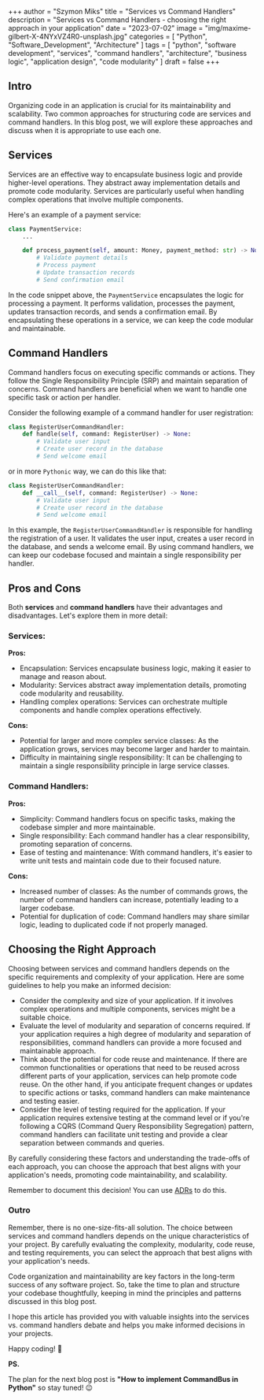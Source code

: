 +++
author = "Szymon Miks"
title = "Services vs Command Handlers"
description = "Services vs Command Handlers - choosing the right approach in your application"
date = "2023-07-02"
image = "img/maxime-gilbert-X-4NYxVZ4R0-unsplash.jpg"
categories = [
     "Python", "Software_Development", "Architecture"
]
tags = [
    "python",
    "software development",
    "services",
    "command handlers",
    "architecture",
    "business logic",
    "application design",
    "code modularity"
]
draft = false
+++

## Intro

Organizing code in an application is crucial for its maintainability and scalability.
Two common approaches for structuring code are services and command handlers.
In this blog post, we will explore these approaches and discuss when it is appropriate to use each one.

## Services

Services are an effective way to encapsulate business logic and provide higher-level operations.
They abstract away implementation details and promote code modularity.
Services are particularly useful when handling complex operations that involve multiple components.

Here's an example of a payment service:
```python
class PaymentService:
    ...

    def process_payment(self, amount: Money, payment_method: str) -> None:
        # Validate payment details
        # Process payment
        # Update transaction records
        # Send confirmation email
```

In the code snippet above, the `PaymentService` encapsulates the logic for processing a payment.
It performs validation, processes the payment, updates transaction records, and sends a confirmation email.
By encapsulating these operations in a service, we can keep the code modular and maintainable.

## Command Handlers

Command handlers focus on executing specific commands or actions.
They follow the Single Responsibility Principle (SRP) and maintain separation of concerns.
Command handlers are beneficial when we want to handle one specific task or action per handler.

Consider the following example of a command handler for user registration:
```python
class RegisterUserCommandHandler:
    def handle(self, command: RegisterUser) -> None:
        # Validate user input
        # Create user record in the database
        # Send welcome email
```

or in more `Pythonic` way, we can do this like that:

```python
class RegisterUserCommandHandler:
    def __call__(self, command: RegisterUser) -> None:
        # Validate user input
        # Create user record in the database
        # Send welcome email
```

In this example, the `RegisterUserCommandHandler` is responsible for handling the registration of a user.
It validates the user input, creates a user record in the database, and sends a welcome email.
By using command handlers, we can keep our codebase focused and maintain a single responsibility per handler.

## Pros and Cons

Both **services** and **command handlers** have their advantages and disadvantages. Let's explore them in more detail:

### Services:

**Pros:**
- Encapsulation: Services encapsulate business logic, making it easier to manage and reason about.
- Modularity: Services abstract away implementation details, promoting code modularity and reusability.
- Handling complex operations: Services can orchestrate multiple components and handle complex operations effectively.

**Cons:**
- Potential for larger and more complex service classes: As the application grows, services may become larger and harder to maintain.
- Difficulty in maintaining single responsibility: It can be challenging to maintain a single responsibility principle in large service classes.


### Command Handlers:

**Pros:**
- Simplicity: Command handlers focus on specific tasks, making the codebase simpler and more maintainable.
- Single responsibility: Each command handler has a clear responsibility, promoting separation of concerns.
- Ease of testing and maintenance: With command handlers, it's easier to write unit tests and maintain code due to their focused nature.

**Cons:**
- Increased number of classes: As the number of commands grows, the number of command handlers can increase, potentially leading to a larger codebase.
- Potential for duplication of code: Command handlers may share similar logic, leading to duplicated code if not properly managed.

## Choosing the Right Approach

Choosing between services and command handlers depends on the specific requirements and complexity of your application.
Here are some guidelines to help you make an informed decision:
- Consider the complexity and size of your application.
If it involves complex operations and multiple components, services might be a suitable choice.
- Evaluate the level of modularity and separation of concerns required.
If your application requires a high degree of modularity and separation of responsibilities, command handlers can provide a more focused and maintainable approach.
- Think about the potential for code reuse and maintenance.
If there are common functionalities or operations that need to be reused across different parts of your application, services can help promote code reuse.
On the other hand, if you anticipate frequent changes or updates to specific actions or tasks, command handlers can make maintenance and testing easier.
- Consider the level of testing required for the application.
If your application requires extensive testing at the command level or if you're following a CQRS (Command Query Responsibility Segregation) pattern, command handlers can facilitate unit testing and provide a clear separation between commands and queries.

By carefully considering these factors and understanding the trade-offs of each approach, you can choose the approach that best aligns with your application's needs, promoting code maintainability, and scalability.

Remember to document this decision! You can use [ADRs](/p/what-is-an-adr/) to do this.

### Outro
Remember, there is no one-size-fits-all solution.
The choice between services and command handlers depends on the unique characteristics of your project.
By carefully evaluating the complexity, modularity, code reuse, and testing requirements, you can select the approach that best aligns with your application's needs.

Code organization and maintainability are key factors in the long-term success of any software project.
So, take the time to plan and structure your codebase thoughtfully, keeping in mind the principles and patterns discussed in this blog post.

I hope this article has provided you with valuable insights into the services vs. command handlers debate and helps you make informed decisions in your projects.

Happy coding! :rocket:

**PS.**

The plan for the next blog post is **"How to implement CommandBus in Python"** so stay tuned! :wink:
